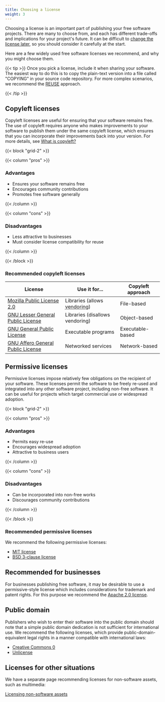 ```yaml
---
title: Choosing a license
weight: 3
---
```


Choosing a license is an important part of publishing your free software
projects. There are many to choose from, and each has different trade-offs and
implications for your project's future. It can be difficult to [change the
license later], so you should consider it carefully at the start.

[change the license later]: /learn/participate/copyright-ownership/#changing-a-projects-license

Here are a few widely used free software licenses we recommend, and why you
might choose them.

{{< tip >}}
Once you pick a license, include it when sharing your software. The easiest
way to do this is to copy the plain-text version into a file called "COPYING" in
your source code repository. For more complex scenarios, we recommend the
[REUSE][0] approach.

[0]: https://reuse.software/
{{< /tip >}}

## Copyleft licenses

Copyleft licenses are useful for ensuring that your software remains free. The
use of copyleft requires anyone who makes improvements to your software to
publish them under the same copyleft license, which ensures that you can
incorporate their improvements back into your version. For more details, see
[What is copyleft?](/learn/copyleft/)

{{< block "grid-2" >}}

{{< column "pros" >}}

### Advantages

* Ensures your software remains free
* Encourages community contributions
* Promotes free software generally

{{< /column >}}

{{< column "cons" >}}

### Disadvantages

* Less attractive to businesses
* Must consider license compatibility for reuse

{{< /column >}}

{{< /block >}}

### Recommended copyleft licenses

| License | Use it for... | Copyleft approach |
| --- | --- | --- |
| [Mozilla Public License 2.0] | Libraries (allows <abbr title="The practice of copying library files directly into another project instead of linking them separately">vendoring</abbr>) | File-based |
| [GNU Lesser General Public License] | Libraries (disallows vendoring) | Object-based |
| [GNU General Public License] | Executable programs | Executable-based |
| [GNU Affero General Public License] | Networked services | Network-based |

[Mozilla Public License 2.0]: https://www.mozilla.org/en-US/MPL/2.0/
[GNU Lesser General Public License]: https://www.gnu.org/licenses/lgpl-3.0.en.html
[GNU General Public License]: https://www.gnu.org/licenses/gpl-3.0.html
[GNU Affero General Public License]: https://www.gnu.org/licenses/agpl-3.0.html

## Permissive licenses

Permissive licenses impose relatively few obligations on the recipient of your
software. These licenses permit the software to be freely re-used and integrated
into any other software project, including non-free software. It can be useful
for projects which target commercial use or widespread adoption.

{{< block "grid-2" >}}

{{< column "pros" >}}

### Advantages

* Permits easy re-use
* Encourages widespread adoption
* Attractive to business users

{{< /column >}}

{{< column "cons" >}}

### Disadvantages

* Can be incorporated into non-free works
* Discourages community contributions

{{< /column >}}

{{< /block >}}

### Recommended permissive licenses

We recommend the following permissive licenses:

* [MIT license](https://mit-license.org/)
* [BSD 3-clause license](https://opensource.org/license/bsd-3-clause/)

## Recommended for businesses

For businesses publishing free software, it may be desirable to use a
permissive-style license which includes considerations for trademark and patent
rights. For this purpose we recommend the [Apache 2.0 license].

[Apache 2.0 license]: https://www.apache.org/licenses/LICENSE-2.0.html

## Public domain

Publishers who wish to enter their software into the public domain should note
that a simple public domain dedication is not sufficient for international use.
We recommend the following licenses, which provide public-domain-equivalent
legal rights in a manner compatible with international laws:

* [Creative Commons 0](https://creativecommons.org/share-your-work/public-domain/cc0/)
* [Unlicense](https://unlicense.org/)

## Licenses for other situations

We have a separate page recommending licenses for non-software assets, such as
multimedia:

[Licensing non-software assets](/learn/participate/assets/)
